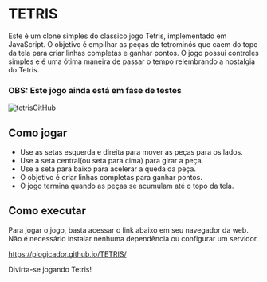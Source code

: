 # TETRIS


Este é um clone simples do clássico jogo Tetris, implementado em JavaScript. O objetivo é empilhar as peças de tetrominós que caem do topo da tela para criar linhas completas e ganhar pontos. O jogo possui controles simples e é uma ótima maneira de passar o tempo relembrando a nostalgia do Tetris.

### OBS: Este jogo ainda está em fase de testes


![tetrisGitHub](https://github.com/pLogicador/TETRIS/assets/113561981/a4245ba4-cd89-41fe-91ce-2b4f2050bc5f)



## Como jogar
* Use as setas esquerda e direita para mover as peças para os lados.
* Use a seta central(ou seta para cima) para girar a peça.
* Use a seta para baixo para acelerar a queda da peça.
* O objetivo é criar linhas completas para ganhar pontos.
* O jogo termina quando as peças se acumulam até o topo da tela.
  
## Como executar
Para jogar o jogo, basta acessar o link abaixo em seu navegador da web. Não é necessário instalar nenhuma dependência ou configurar um servidor.

https://plogicador.github.io/TETRIS/

Divirta-se jogando Tetris!

